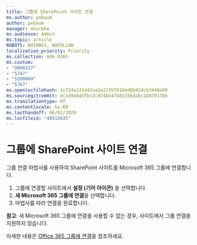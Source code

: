 ```yaml
---
title: 그룹에 SharePoint 사이트 연결
ms.author: pebaum
author: pebaum
manager: mnirkhe
ms.audience: Admin
ms.topic: article
ROBOTS: NOINDEX, NOFOLLOW
localization_priority: Priority
ms.collection: Adm_O365
ms.custom:
- "9000237"
- "5747"
- "5200004"
- "5767"
ms.openlocfilehash: 1c724a131d42aa2e217b7018ed6b414cb3440a99
ms.sourcegitcommit: dc149ab45fbc2c974b54fb81156d2bc1b07017bb
ms.translationtype: HT
ms.contentlocale: ko-KR
ms.lasthandoff: 06/02/2020
ms.locfileid: "44515635"
---
```

# <a name="connect-a-sharepoint-site-to-a-group"></a>그룹에 SharePoint 사이트 연결

그룹 연결 마법사를 사용하여 SharePoint 사이트를 Microsoft 365 그룹에 연결합니다.

1. 그룹에 연결할 사이트에서 **설정 (기어 아이콘)** 을 선택합니다.
2. **새 Microsoft 365 그룹에 연결**을 선택합니다.
3. 마법사를 따라 연결을 완료합니다.

**참고**: 새 Microsoft 365 그룹에 연결을 사용할 수 없는 경우, 사이트에서 그룹 연결을 지원하지 않습니다.

자세한 내용은 [Office 365 그룹에 연결](https://docs.microsoft.com/sharepoint/dev/transform/modernize-connect-to-office365-group)을 참조하세요.